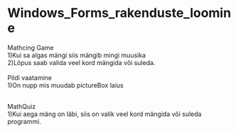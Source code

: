 # Windows_Forms_rakenduste_loomine
Mathcing Game<br>
1)Kui sa algas mängi siis mängib mingi muusika<br>
2)Lõpus saab valida veel kord mängida või suleda.<br>
<br>
Pildi vaatamine<br>
1)On nupp mis muudab pictureBox laius<br>
<br>

MathQuiz<br>
1)Kui aega mäng on läbi, siis on valik veel kord mängida või suleda programmi.<br>
